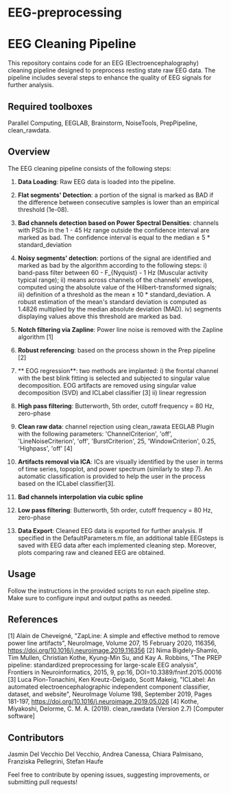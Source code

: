 # EEG-preprocessing
 # EEG Cleaning Pipeline

This repository contains code for an EEG (Electroencephalography) cleaning pipeline designed to preprocess resting state raw EEG data. The pipeline includes several steps to enhance the quality of EEG signals for further analysis.

## Required toolboxes
Parallel Computing, EEGLAB, Brainstorm, NoiseTools, PrepPipeline, clean_rawdata.


## Overview

The EEG cleaning pipeline consists of the following steps:

1. **Data Loading**: Raw EEG data is loaded into the pipeline.

2. **Flat segments' Detection**: a portion of the signal is marked as BAD if the difference between consecutive samples is lower than an empirical threshold (1e-08).

3. **Bad channels detection based on Power Spectral Densities**: channels with PSDs in the 1 - 45 Hz range outside the confidence interval are marked as bad. The confidence interval is equal to the median ± 5 * standard_deviation 

4. **Noisy segments' detection**: portions of the signal are identified and marked as bad by the algorithm according to the following steps: i) band-pass filter between 60 - F_{Nyquist} - 1 Hz (Muscular activity typical range); ii) means across channels of the channels' envelopes, computed using the absolute value of the Hilbert-transformed signals; iii) definition of a threshold as the mean ± 10 * standard_deviation. A robust estimation of the mean's standard deviation is computed as 1.4826 multiplied by the median absolute deviation (MAD). iv) segments displaying values above this threshold are marked as bad.

5. **Notch filtering via Zapline**: Power line noise is removed with the Zapline algorithm [1]

6. **Robust referencing**: based on the process shown in the Prep pipeline [2]

7. ** EOG regression**: two methods are implanted: i) the frontal channel with the best blink fitting is selected and subjected to singular value decomposition. EOG artifacts are removed using singular value decomposition (SVD) and ICLabel classifier [3] ii) linear regression

8. **High pass filtering**: Butterworth, 5th order, cutoff frequency = 80 Hz, zero-phase

9. **Clean raw data**: channel rejection using clean_rawata EEGLAB Plugin with the following parameters: 'ChannelCriterion', 'off', 'LineNoiseCriterion', 'off', 'BurstCriterion', 25, 'WindowCriterion', 0.25, 'Highpass', 'off' [4]

10.  **Artifacts removal via ICA**: ICs are visually identified by the user in terms of time series, topoplot, and power spectrum (similarly to step 7). An automatic classification is provided to help the user in the process based on the ICLabel classifier[3].

11. **Bad channels interpolation via cubic spline**

12. **Low pass filtering**: Butterworth, 5th order, cutoff frequency = 80 Hz, zero-phase

13. **Data Export**: Cleaned EEG data is exported for further analysis. If specified in the DefaultParameters.m file, an additional table EEGsteps is saved with EEG data after each implemented cleaning step. Moreover, plots comparing raw and cleaned EEG are obtained.



## Usage

Follow the instructions in the provided scripts to run each pipeline step. Make sure to configure input and output paths as needed.

## References
[1] Alain de Cheveigné, "ZapLine: A simple and effective method to remove power line artifacts", NeuroImage, Volume 207, 15 February 2020, 116356, https://doi.org/10.1016/j.neuroimage.2019.116356
[2] Nima Bigdely-Shamlo, Tim Mullen, Christian Kothe, Kyung-Min Su, and Kay A. Robbins, "The PREP pipeline: standardized preprocessing for large-scale EEG analysis", Frontiers in Neuroinformatics, 2015, 9, pp:16, DOI=10.3389/fninf.2015.00016 
[3] Luca Pion-Tonachini, Ken Kreutz-Delgado, Scott Makeig, "ICLabel: An automated electroencephalographic independent component classifier, dataset, and website", NeuroImage
Volume 198, September 2019, Pages 181-197, https://doi.org/10.1016/j.neuroimage.2019.05.026
[4] Kothe, Miyakoshi, Delorme, C. M. A. (2019). clean_rawdata (Version 2.7) [Computer software]


## Contributors

Jasmin Del Vecchio Del Vecchio, Andrea Canessa, Chiara Palmisano, Franziska Pellegrini, Stefan Haufe

Feel free to contribute by opening issues, suggesting improvements, or submitting pull requests!



